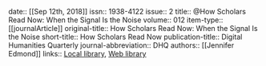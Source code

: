 date:: [[Sep 12th, 2018]]
issn:: 1938-4122
issue:: 2
title:: @How Scholars Read Now: When the Signal Is the Noise
volume:: 012
item-type:: [[journalArticle]]
original-title:: How Scholars Read Now: When the Signal Is the Noise
short-title:: How Scholars Read Now
publication-title:: Digital Humanities Quarterly
journal-abbreviation:: DHQ
authors:: [[Jennifer Edmond]]
links:: [Local library](zotero://select/groups/2386895/items/77EUGWPU), [Web library](https://www.zotero.org/groups/2386895/items/77EUGWPU)
